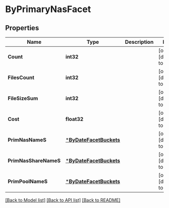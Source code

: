 # ByPrimaryNasFacet

## Properties
Name | Type | Description | Notes
------------ | ------------- | ------------- | -------------
**Count** | **int32** |  | [optional] [default to null]
**FilesCount** | **int32** |  | [optional] [default to null]
**FileSizeSum** | **int32** |  | [optional] [default to null]
**Cost** | **float32** |  | [optional] [default to null]
**PrimNasNameS** | [***ByDateFacetBuckets**](by_date_facet_buckets.md) |  | [optional] [default to null]
**PrimNasShareNameS** | [***ByDateFacetBuckets**](by_date_facet_buckets.md) |  | [optional] [default to null]
**PrimPoolNameS** | [***ByDateFacetBuckets**](by_date_facet_buckets.md) |  | [optional] [default to null]

[[Back to Model list]](../README.md#documentation-for-models) [[Back to API list]](../README.md#documentation-for-api-endpoints) [[Back to README]](../README.md)


